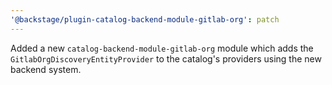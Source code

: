 ```yaml
---
'@backstage/plugin-catalog-backend-module-gitlab-org': patch
---
```


Added a new `catalog-backend-module-gitlab-org` module which adds the `GitlabOrgDiscoveryEntityProvider` to the catalog's providers using the new backend system.
